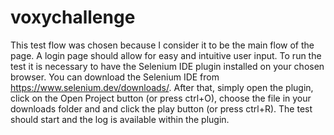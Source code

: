 # voxychallenge
This test flow was chosen because I consider it to be the main flow of the page. A login page should allow for easy and intuitive user input.
To run the test it is necessary to have the Selenium IDE plugin installed on your chosen browser. You can download the Selenium IDE from https://www.selenium.dev/downloads/.
After that, simply open the plugin, click on the Open Project button (or press ctrl+O), choose the file in your downloads folder and and click the play button (or press ctrl+R). The test should start and the log is available within the plugin.

